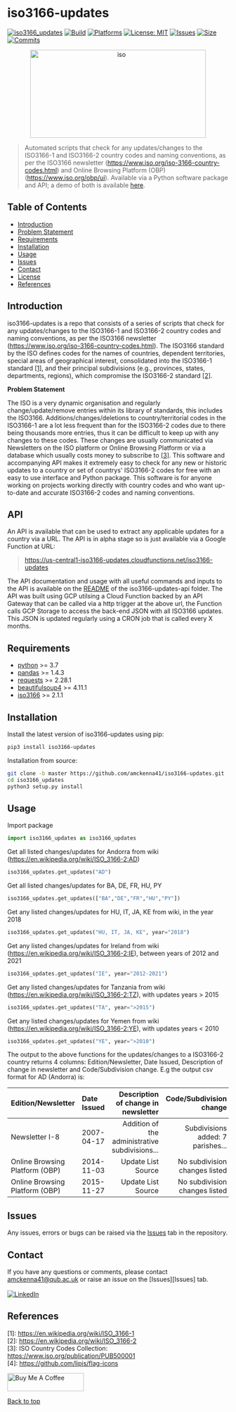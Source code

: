 # iso3166-updates

[![iso3166_updates](https://img.shields.io/pypi/v/iso3166-updates)](https://pypi.org/project/iso3166-updates/)
[![Build](https://img.shields.io/github/workflow/status/amckenna41/iso3166-updates/Deploy%20to%20PyPI%20📦)](https://github.com/amckenna41/iso3166-updates/actions)
[![Platforms](https://img.shields.io/badge/platforms-linux%2C%20macOS%2C%20Windows-green)](https://pypi.org/project/iso3166-updates/)
[![License: MIT](https://img.shields.io/github/license/amckenna41/iso3166-updates)](https://opensource.org/licenses/MIT)
[![Issues](https://img.shields.io/github/issues/amckenna41/iso3166-flag-icons)](https://github.com/amckenna41/iso3166-updates/issues)
[![Size](https://img.shields.io/github/repo-size/amckenna41/iso3166-updates)](https://github.com/amckenna41/iso3166-updates)
[![Commits](https://img.shields.io/github/commit-activity/w/amckenna41/iso3166-updates)](https://github.com/iso3166-updates)

<p align="center">
  <img src="https://upload.wikimedia.org/wikipedia/commons/e/e3/ISO_Logo_%28Red_square%29.svg" alt="iso" height="200" width="400"/>
</p>

> Automated scripts that check for any updates/changes to the ISO3166-1 and ISO3166-2 country codes and naming conventions, as per the ISO3166 newsletter (https://www.iso.org/iso-3166-country-codes.html) and Online Browsing Platform (OBP) (https://www.iso.org/obp/ui). Available via a Python software package and API; a demo of both is available [here](https://colab.research.google.com/drive/1oGF3j3_9b_g2qAmBtv3n-xO2GzTYRJjf?usp=sharing).

Table of Contents
-----------------

  * [Introduction](#introduction)
  * [Problem Statement](#problem-statement)
  * [Requirements](#requirements)
  * [Installation](#installation)
  * [Usage](#usage)
  * [Issues](#Issues)
  * [Contact](#contact)
  * [License](#license)
  * [References](#references)

Introduction
------------
iso3166-updates is a repo that consists of a series of scripts that check for any updates/changes to the ISO3166-1 and ISO3166-2 country codes and naming conventions, as per the ISO3166 newsletter (https://www.iso.org/iso-3166-country-codes.html). The ISO3166 standard by the ISO defines codes for the names of countries, dependent territories, special areas of geographical interest, consolidated into the ISO3166-1 standard [[1]](#references), and their principal subdivisions (e.g., provinces, states, departments, regions), which compromise the ISO3166-2 standard [[2]](#references). 

**Problem Statement**

The ISO is a very dynamic organisation and regularly change/update/remove entries within its library of standards, this includes the ISO3166. Additions/changes/deletions to country/territorial codes in the ISO3166-1 are a lot less frequent than for the ISO3166-2 codes due to there being thousands more entries, thus it can be difficult to keep up with any changes to these codes. These changes are usually communicated via Newsletters on the ISO platform or Online Browsing Platform or via a database which usually costs money to subscribe to [[3]](#references).
This software and accompanying API makes it extremely easy to check for any new or historic updates to a country or set of countrys' ISO3166-2 codes for free with an easy to use interface and Python package.
This software is for anyone working on projects working directly with country codes and who want up-to-date and accurate ISO3166-2 codes and naming conventions.

API
---
An API is available that can be used to extract any applicable updates for a country via a URL. The API is in alpha stage so is just available via a Google Function at URL: 

> https://us-central1-iso3166-updates.cloudfunctions.net/iso3166-updates

The API documentation and usage with all useful commands and inputs to the API is available on the [README](https://github.com/amckenna41/iso3166-updates/blob/main/iso3166-updates-api/README.md) of the iso3166-updates-api folder. The API was built using GCP utilsing a Cloud Function backed by an API Gateway that can be called via a http trigger at the above url, the Function calls GCP Storage to access the back-end JSON with all ISO3166 updates. This JSON is updated regularly using a CRON job that is called every X months. 

Requirements
------------
* [python][python] >= 3.7
* [pandas][pandas] >= 1.4.3
* [requests][requests] >= 2.28.1
* [beautifulsoup4][beautifulsoup4] >= 4.11.1
* [iso3166][iso3166] >= 2.1.1

Installation
------------
Install the latest version of iso3166-updates using pip:

```bash
pip3 install iso3166-updates
```

Installation from source:
```bash
git clone -b master https://github.com/amckenna41/iso3166-updates.git
cd iso3166_updates
python3 setup.py install
```

Usage
-----
Import package
```python
import iso3166_updates as iso3166_updates
```

Get all listed changes/updates for Andorra from wiki (https://en.wikipedia.org/wiki/ISO_3166-2:AD)
```python
iso3166_updates.get_updates("AD")
```

Get all listed changes/updates for BA, DE, FR, HU, PY
```python
iso3166_updates.get_updates(["BA","DE","FR","HU","PY"])
```

Get any listed changes/updates for HU, IT, JA, KE from wiki, in the year 2018
```python
iso3166_updates.get_updates("HU, IT, JA, KE", year="2018")
```

Get any listed changes/updates for Ireland from wiki (https://en.wikipedia.org/wiki/ISO_3166-2:IE), between years of 2012 and 2021
```python
iso3166_updates.get_updates("IE", year="2012-2021")
```

Get any listed changes/updates for Tanzania from wiki (https://en.wikipedia.org/wiki/ISO_3166-2:TZ), with updates years > 2015 
```python
iso3166_updates.get_updates("TA", year=">2015")
```

Get any listed changes/updates for Yemen from wiki (https://en.wikipedia.org/wiki/ISO_3166-2:YE), with updates years < 2010
```python
iso3166_updates.get_updates("YE", year=">2010")
```

The output to the above functions for the updates/changes to a ISO3166-2 country returns 4 columns: 
Edition/Newsletter, Date Issued, Description of change in newsletter and Code/Subdivision change. 
E.g the output csv format for AD (Andorra) is:

| Edition/Newsletter | Date Issued | Description of change in newsletter | Code/Subdivision change |   
|:-------------------|:------------|------------------------------------:|------------------------:|
| Newsletter I-8     | 2007-04-17  | Addition of the administrative subdivisions...   | Subdivisions added: 7 parishes...                 | 
| Online Browsing Platform (OBP) | 2014-11-03 | Update List Source | No subdivision changes listed |
| Online Browsing Platform (OBP) | 2015-11-27 | Update List Source | No subdivision changes listed | 

Issues
------
Any issues, errors or bugs can be raised via the [Issues](https://github.com/amckenna41/iso3166_updates/issues) tab in the repository.

Contact
-------
If you have any questions or comments, please contact amckenna41@qub.ac.uk or raise an issue on the [Issues][Issues] tab. <br><br>
[![LinkedIn](https://img.shields.io/badge/LinkedIn-0077B5?style=for-the-badge&logo=linkedin&logoColor=white)](https://www.linkedin.com/in/adam-mckenna-7a5b22151/)

References
----------
\[1\]: https://en.wikipedia.org/wiki/ISO_3166-1 <br>
\[2\]: https://en.wikipedia.org/wiki/ISO_3166-2 <br>
\[3\]: ISO Country Codes Collection: https://www.iso.org/publication/PUB500001 <br>
\[4\]: https://github.com/lipis/flag-icons <br>

<a href="https://www.buymeacoffee.com/amckenna41" target="_blank"><img src="https://cdn.buymeacoffee.com/buttons/default-orange.png" alt="Buy Me A Coffee" height="41" width="174"></a>

[Back to top](#TOP)

[python]: https://www.python.org/downloads/release/python-360/
[pandas]: https://pandas.pydata.org/
[requests]: https://requests.readthedocs.io/
[beautifulsoup4]: https://www.crummy.com/software/BeautifulSoup/bs4/doc/
[iso3166]: https://github.com/deactivated/python-iso3166
